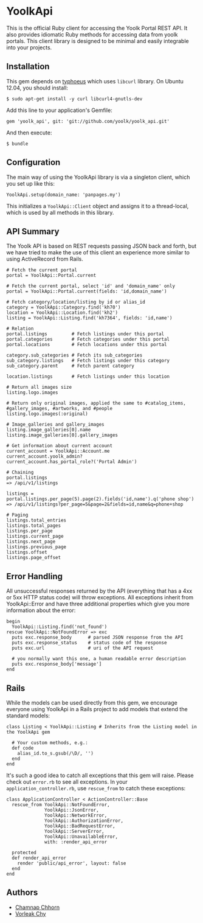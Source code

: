 # YoolkApi

This is the official Ruby client for accessing the Yoolk Portal REST API. It also provides idiomatic Ruby methods for accessing data from yoolk portals. This client library is designed to be minimal and easily integrable into your projects.

## Installation

This gem depends on [typhoeus](https://github.com/typhoeus/typhoeus) which uses `libcurl` library. On Ubuntu 12.04, you should install:

    $ sudo apt-get install -y curl libcurl4-gnutls-dev

Add this line to your application's Gemfile:

    gem 'yoolk_api', git: 'git://github.com/yoolk/yoolk_api.git'

And then execute:

    $ bundle

## Configuration

The main way of using the YoolkApi library is via a singleton client, which you set up like this:

    YoolkApi.setup(domain_name: 'panpages.my')

This initializes a `YoolkApi::Client` object and assigns it to a thread-local, which is used by all methods in this library.

## API Summary

The Yoolk API is based on REST requests passing JSON back and forth, but we have tried to make the use of this client an experience more similar to using ActiveRecord from Rails.

    # Fetch the current portal
    portal = YoolkApi::Portal.current

    # Fetch the current portal, select 'id' and 'domain_name' only
    portal = YoolkApi::Portal.current(fields: 'id,domain_name')

    # Fetch category/location/listing by id or alias_id
    category = YoolkApi::Category.find('kh70')
    location = YoolkApi::Location.find('kh2')
    listing = YoolkApi::Listing.find('kh7364', fields: 'id,name')

    # Relation
    portal.listings         # Fetch listings under this portal
    portal.categories       # Fetch categories under this portal
    portal.locations        # Fetch locations under this portal

    category.sub_categories # Fetch its sub_categories
    sub_category.listings   # Fetch listings under this category
    sub_category.parent     # Fetch parent category

    location.listings       # Fetch listings under this location

    # Return all images size
    listing.logo.images

    # Return only original images, applied the same to #catalog_items, #gallery_images, #artworks, and #people
    listing.logo.images(:original)

    # Image_galleries and gallery_images
    listing.image_galleries[0].name
    listing.image_galleries[0].gallery_images

    # Get information about current account
    current_account = YoolkApi::Account.me
    current_account.yoolk_admin?
    current_account.has_portal_role?('Portal Admin')

    # Chaining
    portal.listings
    => /api/v1/listings

    listings = portal.listings.per_page(5).page(2).fields('id,name').q('phone shop')
    => /api/v1/listings?per_page=5&page=2&fields=id,name&q=phone+shop

    # Paging
    listings.total_entries
    listings.total_pages
    listings.per_page
    listings.current_page
    listings.next_page
    listings.previous_page
    listings.offset
    listings.page_offset

## Error Handling

All unsuccessful responses returned by the API (everything that has a 4xx or 5xx HTTP status code) will throw exceptions. All exceptions inherit from YoolkApi::Error and have three additional properties which give you more information about the error:

    begin
      YoolkApi::Listing.find('not_found')
    rescue YoolkApi::NotFoundError => exc
      puts exc.response_body      # parsed JSON response from the API
      puts exc.response_status    # status code of the response
      puts exc.url                # uri of the API request

      # you normally want this one, a human readable error description
      puts exc.response_body['message']
    end

## Rails

While the models can be used directly from this gem, we encourage everyone using YoolkApi in a Rails project to add models that extend the standard models:

    class Listing < YoolkApi::Listing # Inherits from the Listing model in the YoolkApi gem

      # Your custom methods, e.g.:
      def code
        alias_id.to_s.gsub(/\D/, '')
      end
    end

It's such a good idea to catch all exceptions that this gem will raise. Please check out `error.rb` to see all exceptions. In your `application_controller.rb`, use `rescue_from` to catch these exceptions:

    class ApplicationController < ActionController::Base
      rescue_from YoolkApi::NotFoundError,
                  YoolkApi::JsonError,
                  YoolkApi::NetworkError,
                  YoolkApi::AuthorizationError,
                  YoolkApi::BadRequestError,
                  YoolkApi::ServerError,
                  YoolkApi::UnavailableError,
                  with: :render_api_error

      protected
      def render_api_error
        render 'public/api_error', layout: false
      end
    end

## Authors

* [Chamnap Chhorn](https://github.com/chamnap)
* [Vorleak Chy](https://github.com/vorleakchy)
